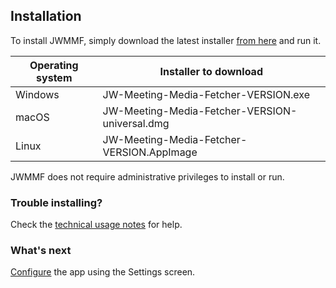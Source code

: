 ## Installation

To install JWMMF, simply download the latest installer [from here](https://github.com/sircharlo/jw-meeting-media-fetcher/releases/latest) and run it.

| Operating system  | Installer to download |
| ------------- | ------------- |
| Windows  | JW-Meeting-Media-Fetcher-VERSION.exe  |
| macOS  | JW-Meeting-Media-Fetcher-VERSION-universal.dmg  |
| Linux  | JW-Meeting-Media-Fetcher-VERSION.AppImage  |

JWMMF does not require administrative privileges to install or run.

### Trouble installing?

Check the [technical usage notes](https://sircharlo.github.io/jw-meeting-media-fetcher/usage-notes) for help.


### What's next

[Configure](https://sircharlo.github.io/jw-meeting-media-fetcher/configuration) the app using the Settings screen.
